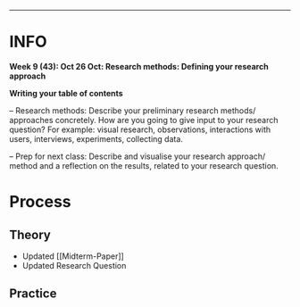 ___
# INFO

**Week 9 (43): Oct 26 Oct: Research methods: Defining your research approach**

**Writing your table of contents**

– Research methods: Describe your preliminary research methods/ approaches concretely. How are you going to give input to your research question? For example: visual research, observations, interactions with users, interviews, experiments, collecting data.

– Prep for next class: Describe and visualise your research approach/ method and a reflection on the results, related to your research question.

# Process

## Theory

- Updated [[Midterm-Paper]]
- Updated Research Question
## Practice



